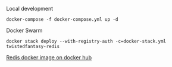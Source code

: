 Local development
```
docker-compose -f docker-compose.yml up -d
```

Docker Swarm
```
docker stack deploy --with-registry-auth -c=docker-stack.yml twistedfantasy-redis
```

[Redis docker image on docker hub](https://hub.docker.com/_/redis)
